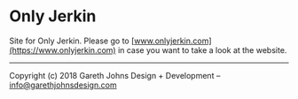 # Only Jerkin

Site for Only Jerkin. Please go to [www.onlyjerkin.com](https://www.onlyjerkin.com) in case you want to take a look at the website.

* * *

Copyright (c) 2018 Gareth Johns Design + Development – info@garethjohnsdesign.com